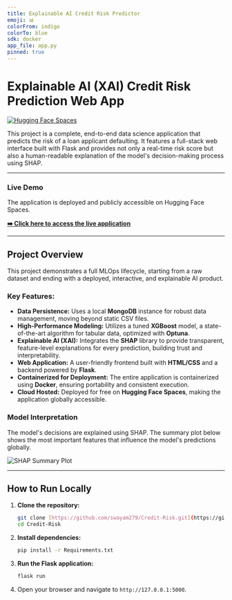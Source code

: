 ```yaml
---
title: Explainable AI Credit Risk Predictor
emoji: 📊
colorFrom: indigo
colorTo: blue
sdk: docker
app_file: app.py
pinned: true
---
```


# Explainable AI (XAI) Credit Risk Prediction Web App

[![Hugging Face Spaces](https://img.shields.io/badge/🤗%20Hugging%20Face-Spaces-blue)](https://huggingface.co/spaces/swayam279/credit-risk-explanation)

This project is a complete, end-to-end data science application that predicts the risk of a loan applicant defaulting. It features a full-stack web interface built with Flask and provides not only a real-time risk score but also a human-readable explanation of the model's decision-making process using SHAP.

---

### **Live Demo**

The application is deployed and publicly accessible on Hugging Face Spaces.

**[➡️ Click here to access the live application](https://huggingface.co/spaces/swayam279/credit-risk-explanation)** <!-- Replace with your HF Space URL -->

---

## **Project Overview**

This project demonstrates a full MLOps lifecycle, starting from a raw dataset and ending with a deployed, interactive, and explainable AI product.

### **Key Features:**

-   **Data Persistence:** Uses a local **MongoDB** instance for robust data management, moving beyond static CSV files.
-   **High-Performance Modeling:** Utilizes a tuned **XGBoost** model, a state-of-the-art algorithm for tabular data, optimized with **Optuna**.
-   **Explainable AI (XAI):** Integrates the **SHAP** library to provide transparent, feature-level explanations for every prediction, building trust and 
    interpretability.
-   **Web Application:** A user-friendly frontend built with **HTML/CSS** and a backend powered by **Flask**.
-   **Containerized for Deployment:** The entire application is containerized using **Docker**, ensuring portability and consistent execution.
-   **Cloud Hosted:** Deployed for free on **Hugging Face Spaces**, making the application globally accessible.

### **Model Interpretation**

The model's decisions are explained using SHAP. The summary plot below shows the most important features that influence the model's predictions globally.

![SHAP Summary Plot](SHAP_Summary_Plot.png)

---

## **How to Run Locally**

1.  **Clone the repository:**
    ```bash
    git clone [https://github.com/swayam279/Credit-Risk.git](https://github.com/swayam279/Credit-Risk.git)
    cd Credit-Risk
    ```

2.  **Install dependencies:**
    ```bash
    pip install -r Requirements.txt
    ```
    
3.  **Run the Flask application:**
    ```bash
    flask run
    ```
    
4.  Open your browser and navigate to `http://127.0.0.1:5000`.